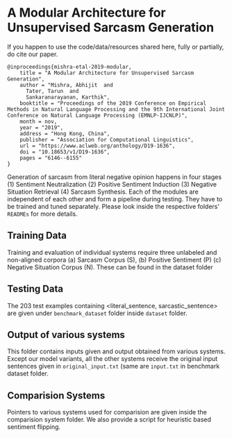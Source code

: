 # A Modular Architecture for Unsupervised Sarcasm Generation

If you happen to use the code/data/resources shared here, fully or partially, do cite our paper. 

```
@inproceedings{mishra-etal-2019-modular,
    title = "A Modular Architecture for Unsupervised Sarcasm Generation",
    author = "Mishra, Abhijit  and
      Tater, Tarun  and
      Sankaranarayanan, Karthik",
    booktitle = "Proceedings of the 2019 Conference on Empirical Methods in Natural Language Processing and the 9th International Joint Conference on Natural Language Processing (EMNLP-IJCNLP)",
    month = nov,
    year = "2019",
    address = "Hong Kong, China",
    publisher = "Association for Computational Linguistics",
    url = "https://www.aclweb.org/anthology/D19-1636",
    doi = "10.18653/v1/D19-1636",
    pages = "6146--6155"
}
```

Generation of sarcasm from literal negative opinion happens in four stages (1) Sentiment Neutralization (2) Positive Sentiment Induction (3) Negative Situation Retrieval (4) Sarcasm Synthesis. Each of the modules are independent of each other and form a pipeline during testing. They have to be trained and tuned separately. Please look inside the respective folders' `READMEs` for more details. 

## Training Data ##

Training and evaluation of individual systems require three unlabeled and non-aligned corpora (a) Sarcasm Corpus (S), (b) Positive Sentiment (P) (c) Negative Situation Corpus (N). These can be found in the dataset folder

## Testing Data ##

The 203 test examples containing <literal_sentence, sarcastic_sentence> are given under `benchmark_dataset` folder inside `dataset` folder. 

## Output of various systems

This folder contains inputs given and output obtained from various systems. Except our model variants, all the other systems receive the original input sentences given in `original_input.txt` (same are `input.txt` in benchmark dataset folder. 

## Comparision Systems ##

Pointers to various systems used for comparision are given inside the comparision system folder. We also provide a script for heuristic based sentiment flipping.  

